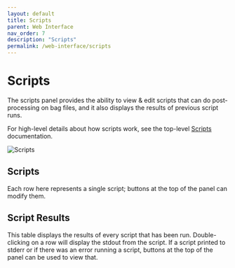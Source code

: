 ```yaml
---
layout: default
title: Scripts
parent: Web Interface
nav_order: 7
description: "Scripts"
permalink: /web-interface/scripts
---
```


# Scripts

The scripts panel provides the ability to view & edit scripts that can do post-processing
on bag files, and it also displays the results of previous script runs.

For high-level details about how scripts work, see the top-level [Scripts](../scripts)
documentation.

![Scripts](../assets/images/scripts.png)

## Scripts

Each row here represents a single script; buttons at the top of the panel can
modify them.

## Script Results

This table displays the results of every script that has been run.  Double-clicking on
a row will display the stdout from the script.  If a script printed to stderr or if there
was an error running a script, buttons at the top of the panel can be used to view that.